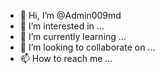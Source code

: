 - 👋 Hi, I’m @Admin009md
- 👀 I’m interested in ...
- 🌱 I’m currently learning ...
- 💞️ I’m looking to collaborate on ...
- 📫 How to reach me ...

<!---
Admin009md/Admin009md is a ✨ special ✨ repository because its `README.md` (this file) appears on your GitHub profile.
You can click the Preview link to take a look at your changes.
--->
